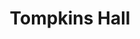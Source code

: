 ---
events:
- building: Tompkins Hall
  categories: tompkins-hall
  description: In fall 1988, NC State implemented an African American Studies minor,
    the first of its kind at the university. The interdisciplinary minor required
    students to take courses in both history and English literature.
  event_decade: '1980'
  event_id: '24'
  excerpt: In fall 1988, NC State implemented an African American Studies minor, the
    first of its kind at the university. The interdisciplinary minor required students
    to take courses in both history and English literature.
  image id (orig): 0003497
  image_caption: Tompkins Hall
  image_id: 0003497
  image_link: https://d.lib.ncsu.edu/collections/catalog/0003497
  start_date: 01/01/1988
  title: African American Studies Minor Introduced
  year: '1988'
lat: '35.786701'
layout: post
lng: '-78.665199'
order: 30
permalink: places/tompkins-hall/
place: tompkins-hall
title: Tompkins Hall

---
